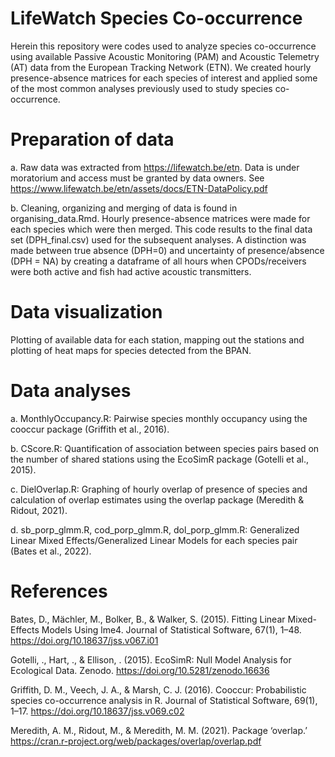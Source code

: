 # LifeWatch Species Co-occurrence

Herein this repository were codes used to analyze species co-occurrence using available Passive Acoustic Monitoring (PAM) and Acoustic Telemetry (AT) data from the European Tracking Network (ETN). We created hourly presence-absence matrices for each species of interest and applied some of the most common analyses previously used to study species co-occurrence. 

# Preparation of data

a. Raw data was extracted from https://lifewatch.be/etn. Data is under moratorium and access must be granted by data owners. See https://www.lifewatch.be/etn/assets/docs/ETN-DataPolicy.pdf

b. Cleaning, organizing and merging of data is found in organising_data.Rmd. Hourly presence-absence matrices were made for each species which were then merged. This code results to the final data set (DPH_final.csv) used for the subsequent analyses. A distinction was made between true absence (DPH=0) and uncertainty of presence/absence (DPH = NA) by creating a dataframe of all hours when CPODs/receivers were both active and fish had active acoustic transmitters. 

# Data visualization

Plotting of available data for each station, mapping out the stations and plotting of heat maps for species detected from the BPAN. 

# Data analyses

a. MonthlyOccupancy.R: Pairwise species monthly occupancy using the cooccur package (Griffith et al., 2016).

b. CScore.R: Quantification of association between species pairs based on the number of shared stations using the EcoSimR package (Gotelli et al., 2015).

c. DielOverlap.R: Graphing of hourly overlap of presence of species and calculation of overlap estimates using the overlap package (Meredith & Ridout, 2021).

d. sb_porp_glmm.R, cod_porp_glmm.R, dol_porp_glmm.R:  Generalized Linear Mixed Effects/Generalized Linear Models for each species pair (Bates et al., 2022). 

# References


Bates, D., Mächler, M., Bolker, B., & Walker, S. (2015). Fitting Linear Mixed-Effects Models Using 
lme4. Journal of Statistical Software, 67(1), 1–48. https://doi.org/10.18637/jss.v067.i01

Gotelli, ., Hart, ., & Ellison, . (2015). EcoSimR: Null Model Analysis for Ecological Data. Zenodo. 
https://doi.org/10.5281/zenodo.16636

Griffith, D. M., Veech, J. A., & Marsh, C. J. (2016). Cooccur: Probabilistic species co-occurrence analysis in 
R. Journal of Statistical Software, 69(1), 1–17. https://doi.org/10.18637/jss.v069.c02

Meredith, A. M., Ridout, M., & Meredith, M. M. (2021). Package ‘overlap.’ 
https://cran.r-project.org/web/packages/overlap/overlap.pdf








